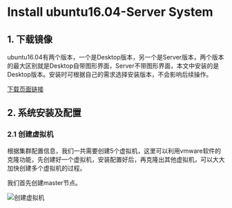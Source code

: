 # Install ubuntu16.04-Server System

## 1. 下载镜像

ubuntu16.04有两个版本，一个是Desktop版本，另一个是Server版本，两个版本的最大区别就是Desktop自带图形界面，Server不带图形界面，本文中安装的是Desktop版本。安装时可根据自己的需求选择安装版本，不会影响后续操作。

[下载页面链接]( http://releases.ubuntu.com/16.04/ )

## 2. 系统安装及配置

### 2.1 创建虚拟机

根据集群配置信息，我们一共需要创建5个虚拟机，这里可以利用vmware软件的克隆功能，先创建好一个虚拟机，安装配置好后，再克隆出其他虚拟机，可以大大加快创建多个虚拟机的过程。

我们首先创建master节点。

![创建虚拟机]( https://github.com/Iamlovingit/Kubeflow-GetStart/blob/master/image/create-vm.png)

